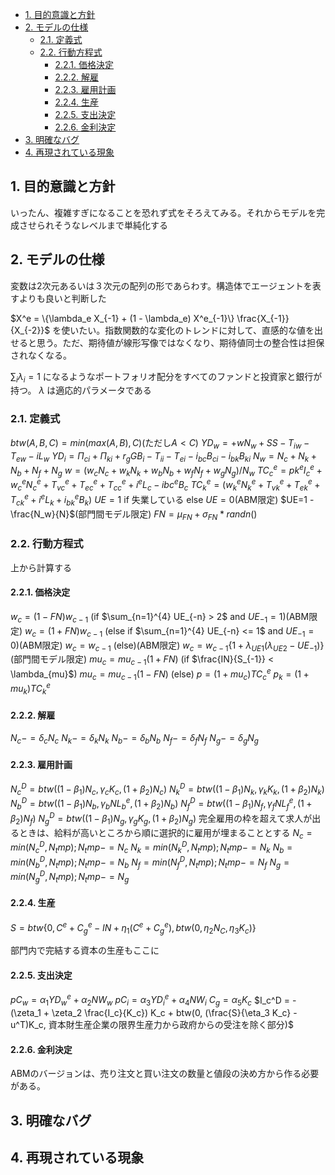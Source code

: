 - [1. 目的意識と方針](#1-目的意識と方針)
- [2. モデルの仕様](#2-モデルの仕様)
  - [2.1. 定義式](#21-定義式)
  - [2.2. 行動方程式](#22-行動方程式)
    - [2.2.1. 価格決定](#221-価格決定)
    - [2.2.2. 解雇](#222-解雇)
    - [2.2.3. 雇用計画](#223-雇用計画)
    - [2.2.4. 生産](#224-生産)
    - [2.2.5. 支出決定](#225-支出決定)
    - [2.2.6. 金利決定](#226-金利決定)
- [3. 明確なバグ](#3-明確なバグ)
- [4. 再現されている現象](#4-再現されている現象)

##  1. 目的意識と方針
いったん、複雑すぎになることを恐れず式をそろえてみる。それからモデルを完成させられそうなレベルまで単純化する

##  2. モデルの仕様
変数は2次元あるいは３次元の配列の形であらわす。構造体でエージェントを表すよりも良いと判断した

$X^e = \{\lambda_e X_{-1} + (1 - \lambda_e) X^e_{-1}\} \frac{X_{-1}}{X_{-2}}$ を使いたい。指数関数的な変化のトレンドに対して、直感的な値を出せると思う。ただ、期待値が線形写像ではなくなり、期待値同士の整合性は担保されなくなる。

$\sum_i \lambda_i = 1$ になるようなポートフォリオ配分をすべてのファンドと投資家と銀行が持つ。 $\lambda$ は適応的パラメータである

### 2.1. 定義式
$btw(A, B, C)=min(max(A, B),C)$(ただし$A<C$)
$YD_w = + w N_w + SS - T_{iw} - T_{ew} - i L_w$
$YD_i = \Pi_{ci} + \Pi_{ki} + r_g GB_i - T_{ii} - T_{ei} - i_{bc} B_{ci} - i_{bk} B_{ki}$
$N_w = N_c + N_k + N_b + N_f + N_g$
$w = (w_c N_c + w_k N_k + w_b N_b + w_f N_f + w_g N_g)/N_w$
$TC_c^e = pk^e I_c^e + w_c^e N_c^e + T_{vc}^e + T_{ec}^e + T_{cc}^e + i^e L_c - ibc^e B_c$
$TC_k^e = (w_k^e N_k^e + T_{vk}^e + T_{ek}^e + T_{ck}^e + i^e L_k + i_{bk}^e B_k)$
$UE=1$ if 失業している else $UE=0$(ABM限定)
$UE=1 - \frac{N_w}{N}$(部門間モデル限定)
$FN = \mu_{FN} + \sigma_{FN} * randn()$

### 2.2. 行動方程式
上から計算する
####    2.2.1. 価格決定
$w_c = (1 - FN)w_{c-1}$ (if $\sum_{n=1}^{4} UE_{-n} > 2$ and $UE_{-1}=1$)(ABM限定)
$w_c = (1 + FN)w_{c-1}$ (else if $\sum_{n=1}^{4} UE_{-n} <= 1$ and $UE_{-1}=0$)(ABM限定)
$w_c = w_{c-1}$ (else)(ABM限定)
$w_c = w_{c-1}\{1 + \lambda_{UE1}(\lambda_{UE2} - UE_{-1})\}$(部門間モデル限定)
$mu_c = mu_{c-1}(1+FN)$ (if $\frac{IN}{S_{-1}} < \lambda_{mu}$)
$mu_c = mu_{c-1}(1-FN)$ (else)
$p = (1 + mu_c)TC_c^e$
$p_k = (1 + mu_k)TC_k^e$

####    2.2.2. 解雇
$N_c-=\delta_c N_c$
$N_k-=\delta_k N_k$
$N_b-=\delta_b N_b$
$N_f-=\delta_f N_f$
$N_g-=\delta_g N_g$

####    2.2.3. 雇用計画
$N_c^D = btw((1-\beta_1)N_c, \gamma_c K_c, (1+\beta_2)N_c)$
$N_k^D = btw((1-\beta_1)N_k, \gamma_k K_k, (1+\beta_2)N_k)$
$N_b^D = btw((1-\beta_1)N_b, \gamma_b NL_b^e, (1+\beta_2)N_b)$
$N_f^D = btw((1-\beta_1)N_f, \gamma_f NL_f^e, (1+\beta_2)N_f)$
$N_g^D = btw((1-\beta_1)N_g, \gamma_g K_g, (1+\beta_2)N_g)$
完全雇用の枠を超えて求人が出るときは、給料が高いところから順に選択的に雇用が埋まることとする
$N_c = min(N_c^D, N_tmp); N_tmp -= N_c$
$N_k = min(N_k^D, N_tmp); N_tmp -= N_k$
$N_b = min(N_b^D, N_tmp); N_tmp -= N_b$
$N_f = min(N_f^D, N_tmp); N_tmp -= N_f$
$N_g = min(N_g^D, N_tmp); N_tmp -= N_g$

####    2.2.4. 生産
$S = btw\{0, C^e+C_g^e-IN+\eta_1 (C^e+C_g^e), btw(0, \eta_2 N_C, \eta_3 K_c)\}$

部門内で完結する資本の生産もここに

####    2.2.5. 支出決定
$p C_w = \alpha_1 YD_w^e + \alpha_2 NW_w$
$p C_i = \alpha_3 YD_i^e + \alpha_4 NW_i$
$C_g = \alpha_5 K_c$
$I_c^D = -(\zeta_1 + \zeta_2 \frac{I_c}{K_c}) K_c + btw(0, (\frac{S}{\eta_3 K_c} - u^T)K_c, 資本財生産企業の限界生産力から政府からの受注を除く部分)$


####    2.2.6. 金利決定
ABMのバージョンは、売り注文と買い注文の数量と値段の決め方から作る必要がある。

##  3. 明確なバグ

##  4. 再現されている現象

